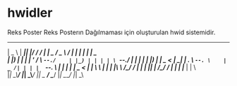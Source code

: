 # hwidler
Reks Poster
Reks Posterın Dağılmaması için
oluşturulan hwid sistemidir. 
 ____    _____  _  ___  _____     ____   ___    _____   _____   _____   ____ 
|  _ \  |  ___|| |/ / /  ___|    |  _ \/  _  \ /  ___| |_   _| |  ___| |  _ \
| |_) | | |__  | ' /  \ `--./    | |_) | | | | \ `--./   | |   | |__   | |_) |
|  _ <  |  __| | . \   `--. \    |  _ /| | | |  `--. \   | |   |  __|  |  _ < 
| | \ \ | |___ | |\ \ /\__/ /    | |   | |_| | /\__/ /   | |   | |___  | | \ \
|_|  \_\\____/ |_| \_\\____/     |_|   \_ __/  \____/    |_|   \____/  |_|  \_\      


